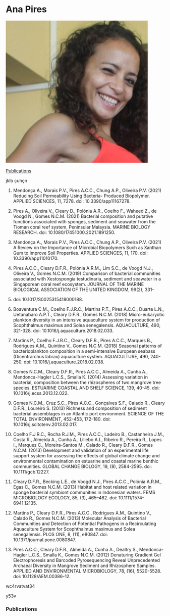 # Ana Pires
[![pic](https://github.com/accpires/AnaPires/blob/main/transferir.png)](https://some-url.dev/)

[Publications]((here)[#publications])

jklb çuhçn

1. Mendonça A., Morais P.V., Pires A.C.C., Chung A.P., Oliveira P.V. (2021) Reducing Soil Permeability Using Bacteria-
Produced Biopolymer. APPLIED SCIENCES, 11, 7278. doi: 10.3390/app11167278.

2. Pires A., Oliveira V., Cleary D., Polónia A.R., Coelho F., Waheed Z., de Voogd N., Gomes N.C.M. (2021) Bacterial
composition and putative functions associated with sponges, sediment and seawater from the Tioman coral reef
system, Peninsular Malaysia. MARINE BIOLOGY RESEARCH. doi: 10.1080/17451000.2021.1891250.

3. Mendonça A., Morais P.V., Pires A.C.C., Chung A.P., Oliveira P.V. (2021) A Review on the Importance of Microbial
Biopolymers Such as Xanthan Gum to Improve Soil Properties. APPLIED SCIENCES, 11, 170. doi:
10.3390/app11010170.

4. Pires A.C.C., Cleary D.F.R., Polónia A.R.M., Lim S.C., de Voogd N.J., Oliveira V., Gomes N.C.M. (2019) Comparison
of bacterial communities associated with Xestospongia testudinaria, sediment and seawater in a Singaporean
coral reef ecosystem. JOURNAL OF THE MARINE BIOLOGICAL ASSOCIATION OF THE UNITED KINGDOM, 99(2), 331-
342. doi: 10.1017/S0025315418000188.

5. Boaventura C.M., Coelho F.J.R.C., Martins P.T., Pires A.C.C., Duarte L.N., Uetanabaro A.P.T., Cleary D.F.R., Gomes
N.C.M. (2018) Micro-eukaryotic plankton diversity in an intensive aquaculture system for production of
Scophthalmus maximus and Solea senegalensis. AQUACULTURE, 490, 321-328. doi:
10.1016/j.aquaculture.2018.02.033.

6. Martins P., Coelho F.J.R.C., Cleary D.F.R., Pires A.C.C., Marques B., Rodrigues A.M., Quintino V., Gomes N.C.M.
(2018) Seasonal patterns of bacterioplankton composition in a semi-intensive European seabass (Dicentrarchus
labrax) aquaculture system. AQUACULTURE, 490, 240-250. doi: 10.1016/j.aquaculture.2018.02.038.

7. Gomes N.C.M., Cleary D.F.R., Pires A.C.C., Almeida A., Cunha A., Mendonca-Hagler L.C.S., Smalla K. (2014)
Assessing variation in bacterial, composition between the rhizospheres of two mangrove tree species. ESTUARINE
COASTAL AND SHELF SCIENCE, 139, 40-45. doi: 10.1016/j.ecss.2013.12.022.

8. Gomes N.C.M., Cruz S.C., Pires A.C.C., Gonçalves S.F., Calado R., Cleary D.F.R., Loureiro S. (2013) Richness and
composition of sediment bacterial assemblages in an Atlantic port environment. SCIENCE OF THE TOTAL
ENVIRONMENT, 452-453, 172-180. doi: 10.1016/j.scitotenv.2013.02.017.

9. Coelho F.J.R.C., Rocha R.J.M., Pires A.C.C., Ladeiro B., Castanheira J.M., Costa R., Almeida A., Cunha A., Lillebo A.I.,
Ribeiro R., Pereira R., Lopes I., Marques C., Moreira-Santos M., Calado R., Cleary D.F.R., Gomes N.C.M. (2013)
Development and validation of an experimental life support system for assessing the effects of global climate
change and environmental contamination on estuarine and coastal marine benthic communities. GLOBAL
CHANGE BIOLOGY, 19, (8), 2584-2595. doi: 10.1111/gcb.12227.

10. Cleary D.F.R., Becking L.E., de Voogd N.J., Pires A.C.C., Polónia A.R.M., Egas C., Gomes N.C.M. (2013) Habitat and
host related variation in sponge bacterial symbiont communities in Indonesian waters. FEMS MICROBIOLOGY
ECOLOGY, 85, (3), 465–482. doi: 10.1111/1574-6941.12135.

11. Martins P., Cleary D.F.R., Pires A.C.C., Rodrigues A.M., Quintino V., Calado R., Gomes N.C.M. (2013) Molecular
Analysis of Bacterial Communities and Detection of Potential Pathogens in a Recirculating Aquaculture System for
Scophthalmus maximus and Solea senegalensis. PLOS ONE, 8, (11), e80847. doi: 10.1371/journal.pone.0080847.

12. Pires A.C.C., Cleary D.F.R., Almeida A., Cunha A., Dealtry S., Mendonca-Hagler L.C.S., Smalla K., Gomes N.C.M.
(2012) Denaturing Gradient Gel Electrophoresis and Barcoded Pyrosequencing Reveal Unprecedented Archaeal
Diversity in Mangrove Sediment and Rhizosphere Samples. APPLIED AND ENVIRONMENTAL MICROBIOLOGY, 78,
(16), 5520-5528. doi: 10.1128/AEM.00386-12.










wc4rvatvat34







  y53v

### Publications

